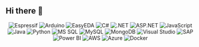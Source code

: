 ## Hi there 👋

<!--
**DaddyNequis/DaddyNequis** is a ✨ _special_ ✨ repository because its `README.md` (this file) appears on your GitHub profile.

Here are some ideas to get you started:

- 🔭 I’m currently working on ...
- 🌱 I’m currently learning ...
- 👯 I’m looking to collaborate on ...
- 🤔 I’m looking for help with ...
- 💬 Ask me about ...
- 📫 How to reach me: ...
- 😄 Pronouns: ...
- ⚡ Fun fact: ...
-->
<p align="center">
  <!-- Embedded / Hardware -->
  <img alt="Espressif" src="https://img.shields.io/badge/-Espressif-%23E7352C?style=flat-square&logo=espressif&logoColor=white"/>
  <img alt="Arduino" src="https://img.shields.io/badge/-Arduino-%2300878F?style=flat-square&logo=arduino&logoColor=white"/>
  <img alt="EasyEDA" src="https://img.shields.io/badge/-EasyEDA-%231765F6?style=flat-square&logo=easyeda&logoColor=white"/>

  <!-- Programming Languages -->
  <img alt="C#" src="https://img.shields.io/badge/-C%23-%23239120?style=flat-square&logo=c-sharp&logoColor=white"/>
  <img alt=".NET" src="https://img.shields.io/badge/-.NET-%23512BD4?style=flat-square&logo=dotnet&logoColor=white"/>
  <img alt="ASP.NET" src="https://img.shields.io/badge/-ASP.NET-%230095D5?style=flat-square&logo=dotnet&logoColor=white"/>
  <img alt="JavaScript" src="https://img.shields.io/badge/-JavaScript-%23F7DF1E?style=flat-square&logo=javascript&logoColor=black"/>
  <img alt="Java" src="https://img.shields.io/badge/-Java-%23007396?style=flat-square&logo=java&logoColor=white"/>
  <img alt="Python" src="https://img.shields.io/badge/-Python-%233776AB?style=flat-square&logo=python&logoColor=white"/>

  <!-- Databases -->
  <img alt="MS SQL" src="https://img.shields.io/badge/-MS%20SQL-%23CC2927?style=flat-square&logo=microsoftsqlserver&logoColor=white"/>
  <img alt="MySQL" src="https://img.shields.io/badge/-MySQL-%234479A1?style=flat-square&logo=mysql&logoColor=white"/>
  <img alt="MongoDB" src="https://img.shields.io/badge/-MongoDB-%2347A248?style=flat-square&logo=mongodb&logoColor=white"/>

  <!-- Tools & Platforms -->
  <img alt="Visual Studio" src="https://img.shields.io/badge/-Visual%20Studio-%235C2D91?style=flat-square&logo=visualstudio&logoColor=white"/>
  <img alt="SAP" src="https://img.shields.io/badge/-SAP-%2300C3DD?style=flat-square&logo=sap&logoColor=white"/>
  <img alt="Power BI" src="https://img.shields.io/badge/-Power%20BI-%23F2C811?style=flat-square&logo=powerbi&logoColor=black"/>

  <!-- Cloud & DevOps -->
  <img alt="AWS" src="https://img.shields.io/badge/-AWS-%23FF9900?style=flat-square&logo=amazonaws&logoColor=white"/>
  <img alt="Azure" src="https://img.shields.io/badge/-Azure-%230072C6?style=flat-square&logo=microsoftazure&logoColor=white"/>
  <img alt="Docker" src="https://img.shields.io/badge/-Docker-%232496ED?style=flat-square&logo=docker&logoColor=white"/>
</p>
